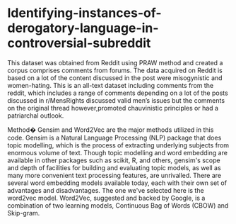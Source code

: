 # Identifying-instances-of-derogatory-language-in-controversial-subreddit
This dataset was obtained from Reddit using PRAW method and created a corpus comprises comments from forums. The data acquired on Reddit is based on  a lot of the content discussed in the post were misogynistic and women-hating. This is an all-text dataset including comments from the reddit, which includes a range of comments depending on a lot of the posts discussed in r/MensRights discussed valid men’s issues but the comments on the original thread however,promoted chauvinistic principles or had a patriarchal outlook.

Method� Gensim and Word2Vec are the major methods utilized in this code. Gensim is a Natural Language Processing (NLP) package that does topic modelling, which is the process of extracting underlying subjects from enormous volume of text. Though topic modelling and word embedding are available in other packages such as scikit, R, and others, gensim's scope and depth of facilities for building and evaluating topic models, as well as many more convenient text processing features, are unrivalled. There are several word embedding models available today, each with their own set of advantages and disadvantages. The one we've selected here is the word2vec model. Word2Vec, suggested and backed by Google, is a combination of two learning models, Continuous Bag of Words (CBOW) and Skip-gram.
